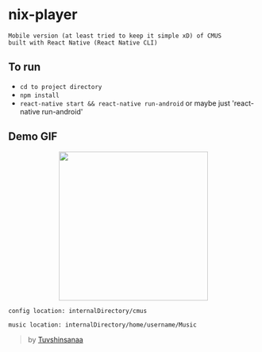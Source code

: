 # nix-player

```
Mobile version (at least tried to keep it simple xD) of CMUS
built with React Native (React Native CLI)
````

## To run
* `cd to project directory`
* `npm install`
* `react-native start && react-native run-android` or maybe just 'react-native run-android'

## Demo GIF

<p align="center">

  <img src="https://github.com/luckytuvshee/nix-player/blob/master/nix-player.gif" width="300" />

</p>

`config location: internalDirectory/cmus`

`music location: internalDirectory/home/username/Music`

> by [Tuvshinsanaa](https://twitter.com/luckytuvshee)
